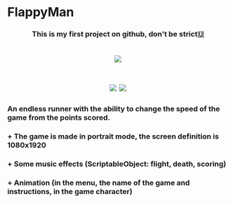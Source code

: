 # FlappyMan

<h3 align="center">This is my first project on github, don't be strict🇺</h3>

<h1 align="center"><img src="https://user-images.githubusercontent.com/89748954/163071343-60a4c1b7-5c09-4eea-a454-791304e3b0d7.png"></a>
<h1 align="center"><img src="https://user-images.githubusercontent.com/89748954/163071509-19a8f9ed-af37-415d-928a-ba254380cc1b.png">   <img src="https://user-images.githubusercontent.com/89748954/163071551-f6eddebe-ca8b-412e-ae3e-5733c05881b8.png"></a>

<h3> An endless runner with the ability to change the speed of the game from the points scored.</h3>
<h3> + The game is made in portrait mode, the screen definition is 1080x1920</h3>
<h3> + Some music effects (ScriptableObject: flight, death, scoring) </h3>
<h3> + Animation (in the menu, the name of the game and instructions, in the game character)</h3>
